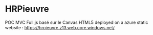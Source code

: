 # HRPieuvre
POC MVC Full js basé sur le Canvas HTML5
deployed on a azure static website : https://hrpieuvre.z13.web.core.windows.net/
